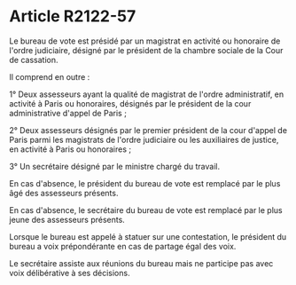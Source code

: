# Article R2122-57

Le bureau de vote est présidé par un magistrat en activité ou honoraire de l'ordre judiciaire, désigné par le président de la chambre sociale de la Cour de cassation. 
  
   
Il comprend en outre : 
  
   
1° Deux assesseurs ayant la qualité de magistrat de l'ordre administratif, en activité à Paris ou honoraires, désignés par le président de la cour administrative d'appel de Paris ; 
  
   
2° Deux assesseurs désignés par le premier président de la cour d'appel de Paris parmi les magistrats de l'ordre judiciaire ou les auxiliaires de justice, en activité à Paris ou honoraires ; 
  
   
3° Un secrétaire désigné par le ministre chargé du travail. 
  
   
En cas d'absence, le président du bureau de vote est remplacé par le plus âgé des assesseurs présents. 
  
   
En cas d'absence, le secrétaire du bureau de vote est remplacé par le plus jeune des assesseurs présents. 
  
   
Lorsque le bureau est appelé à statuer sur une contestation, le président du bureau a voix prépondérante en cas de partage égal des voix. 
  
   
Le secrétaire assiste aux réunions du bureau mais ne participe pas avec voix délibérative à ses décisions.